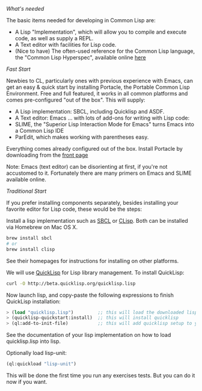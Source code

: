 *What's needed*

The basic items needed for developing in Common Lisp are:

- A Lisp "Implementation", which will allow you to compile and execute code, as well as supply a REPL.
- A Text editor with facilities for Lisp code. 
- (Nice to have) The often-used reference for the Common Lisp language, the "Common Lisp Hyperspec", available online [here](http://www.lispworks.com/documentation/HyperSpec/Front/Contents.htm)

*Fast Start*

Newbies to CL, particularly ones with previous experience with Emacs, can get an easy & quick start by installing Portacle, the Portable Common Lisp Environment. Free and full featured, it works in all common platforms and comes pre-configured "out of the box". This will supply:

- A Lisp implementation: SBCL, including Quicklisp and ASDF.
- A Text editor: Emacs
... with lots of add-ons for writing with Lisp code: 
- SLIME, the "Superior Lisp Interaction Mode for Emacs" turns Emacs into a Common Lisp IDE
- ParEdit, which makes working with parentheses easy. 

Everything comes already configured out of the box. Install Portacle by downloading from the [front page](https://portacle.github.io/)

Note: Emacs (text editor) can be disorienting at first, if you're not accustomed to it. Fortunately there are many primers on Emacs and SLIME available online. 

*Traditional Start*

If you prefer installing components separately, besides installing your favorite editor for Lisp code, these would be the steps:

Install a lisp implementation such as [SBCL](http://www.sbcl.org/)
or [CLisp](http://clisp.org/). Both can be installed via Homebrew on
Mac OS X.

```bash
brew install sbcl
# or
brew install clisp
```

See their homepages for instructions for installing on other
platforms.

We will use [QuickLisp](http://www.quicklisp.org/beta/#installation) for Lisp library management. To install QuickLisp: 

```bash
curl -O http://beta.quicklisp.org/quicklisp.lisp
```

Now launch lisp, and copy-paste the following expressions to finish QuickLisp installation:

```lisp
> (load "quicklisp.lisp")         ;; this will load the downloaded lisp file
> (quicklisp-quickstart:install)  ;; this will install quicklisp
> (ql:add-to-init-file)           ;; this will add quicklisp setup to your init file (recommended)
```

See the documentation of your lisp implementation on how to load quicklisp.lisp into lisp.

Optionally load lisp-unit:

```lisp
(ql:quickload "lisp-unit")
```

This will be done the first time you run any exercises tests. But you
can do it now if you want.
